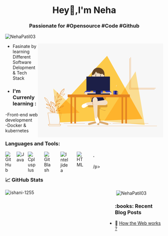 
<h1 align="center">Hey👋,I'm Neha</h1>
                           
<h3 align="center">Passionate for #Opensource #Code #Github</h3>
<p align="left"> <img src="https://komarev.com/ghpvc/?username=NehaPatil03&label=Profile%20views&color=0e75b6&style=flat" alt="NehaPatil03" /> </p>
<p align="right"> <img src="https://github.com/NehaPatil03/NehaPatil03/raw/main/d4tvukbt5mra37cvwklk.gif" alt="Coder GIF" align="right" width="400"> </p>                 

- Fasinate by learning Different Software Delopment & Tech Stack
- <h3 align="left">I'm Currenly learning :</h3>
-Front-end web development                                                                                                                                                       
-Docker & kubernetes

<h3 align="left">Languages and Tools:</h3>
<P
<img align="left" alt="Visual Studio Code" width="26px" src="https://cdn.jsdelivr.net/gh/devicons/devicon/icons/vscode/vscode-original.svg" style="padding-right:50px;" /><img align="left" alt="GitHub" width="26px" src="https://user-images.githubusercontent.com/3369400/139447912-e0f43f33-6d9f-45f8-be46-2df5bbc91289.png" style="padding-right:10px;" /><img align="left" alt="Java" width="26px" src="https://cdn.jsdelivr.net/gh/devicons/devicon/icons/java/java-original.svg" style="padding-right:10px;" />
<img align="left" alt="Cplusplus" width="26px" src="https://cdn.jsdelivr.net/gh/devicons/devicon/icons/cplusplus/cplusplus-original.svg" style="padding-right:26px;" />   <img align="left" alt="GitBlash" width="26px" src="https://cdn.jsdelivr.net/gh/devicons/devicon/icons/git/git-original.svg" style="padding-right:26px;" />               <img align="left" alt="Inteljidea" width="26px" src="https://cdn.jsdelivr.net/gh/devicons/devicon/icons/intellij/intellij-original.svg" style="padding-right:26px;" />   <img align="left" alt="HTML" width="26px" src="https://cdn.jsdelivr.net/gh/devicons/devicon/icons/html5/html5-original.svg" style="padding-right:26px;" /></p>
<h4>.</h4>
/p> 
<h3 align="left">📈 GitHub Stats</h3>
<p>&nbsp;<img align="left" src="https://github-readme-stats.vercel.app/api?username=NehaPatil03&show_icons=true&locale=en" alt="ishani-1255" height="200" width="350" /><img align="center" src="https://github-readme-streak-stats.herokuapp.com/?user=NehaPatil03&" alt="NehaPatil03" height="200" width="350"/></p>

<h3 align="left"> :books: Recent Blog Posts</h3>

<!-- BLOGPOSTS:START -->
 - 🚀 [How the Web works ?](https://nehapatil03.hashnode.dev/how-the-web-works)<!-- BLOGPOSTS:END -->
  



